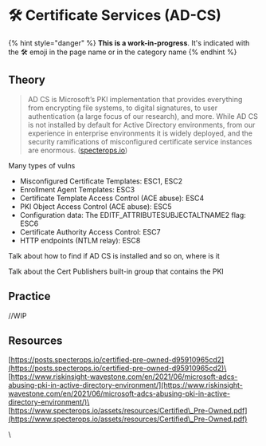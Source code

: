 # 🛠️ Certificate Services (AD-CS)

{% hint style="danger" %}
**This is a work-in-progress**. It's indicated with the 🛠️ emoji in the page name or in the category name
{% endhint %}

## Theory

> AD CS is Microsoft’s PKI implementation that provides everything from encrypting file systems, to digital signatures, to user authentication (a large focus of our research), and more. While AD CS is not installed by default for Active Directory environments, from our experience in enterprise environments it is widely deployed, and the security ramifications of misconfigured certificate service instances are enormous. ([specterops.io](https://posts.specterops.io/certified-pre-owned-d95910965cd2))

Many types of vulns

* Misconfigured Certificate Templates: ESC1, ESC2
* Enrollment Agent Templates: ESC3
* Certificate Template Access Control (ACE abuse): ESC4
* PKI Object Access Control (ACE abuse): ESC5
* Configuration data: The EDITF\_ATTRIBUTESUBJECTALTNAME2 flag: ESC6
* Certificate Authority Access Control: ESC7
* HTTP endpoints (NTLM relay): ESC8

Talk about how to find if AD CS is installed and so on, where is it&#x20;

Talk about the Cert Publishers built-in group that contains the PKI

## Practice

//WIP

## Resources

[https://posts.specterops.io/certified-pre-owned-d95910965cd2](https://posts.specterops.io/certified-pre-owned-d95910965cd2)\
[https://www.riskinsight-wavestone.com/en/2021/06/microsoft-adcs-abusing-pki-in-active-directory-environment/](https://www.riskinsight-wavestone.com/en/2021/06/microsoft-adcs-abusing-pki-in-active-directory-environment/)\
[https://www.specterops.io/assets/resources/Certified\_Pre-Owned.pdf](https://www.specterops.io/assets/resources/Certified\_Pre-Owned.pdf)

\
